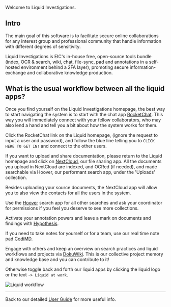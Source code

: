 Welcome to Liquid Investigations. 

## Intro

The main goal of this software is to facilitate secure online collaborations for any interest group and professional community that handle information with different degrees of sensitivity.

Liquid Investigations is EIC's in-house free, open-source  tools bundle  (index, OCR & search, wiki, chat, file-sync, pad and annotations in a self-hosted environment behind a 2FA layer), promoting secure information-exchange and collaborative knowledge production.

## What is the usual workflow between all the liquid apps?

Once you find yourself on the Liquid Investigations homepage, the best way to start navigating the system is to start with the chat app [RocketChat](https://github.com/liquidinvestigations/docs/wiki/User---Rocket.Chat). This way you will immediately connect with your fellow collaborators, who may also lend a hand and tell you a bit about how the system works for them.

Click the RocketChat link on the Liquid homepage, (ignore the request to input a user and password), and follow the blue line telling you to `CLICK HERE TO GET IN!` and connect to the other users.

If you want to upload and share documentation, please return to the Liquid homepage and click on [NextCloud](https://github.com/liquidinvestigations/docs/wiki/User---Nextcloud), our file sharing app. All the documents you upload in NextCloud are indexed, and OCRed (if needed), and made searchable via Hoover, our performant search app, under the 'Uploads' collection. 

Besides uploading your source documents, the NextCloud app will allow you to also view the contacts for all the users in the system.

Use the [Hoover](https://github.com/liquidinvestigations/docs/wiki/User---Hoover) search app for all other searches and ask your coordinator for permissions if you feel you deserve to see more collections. 

Activate your annotation powers and leave a mark on documents and findings with [Hypothesis](https://github.com/liquidinvestigations/docs/wiki/User---Hypothesis). 

If you need to take notes for yourself or for a team, use our real time note pad [CodiMD](https://github.com/liquidinvestigations/docs/wiki/User---CodiMD).

Engage with others and keep an overview on search practices and liquid workflows and projects via [DokuWiki](https://github.com/liquidinvestigations/docs/wiki/User---DokuWiki). 
This is our collective project memory and knowledge base and you can contribute to it!

Otherwise toggle back and forth our liquid apps by clicking the liquid logo or the text `-> Liquid at work`.

![Liquid workflow](https://i.postimg.cc/7Z7jYhmp/Screen-Shot-2021-02-16-at-2-07-43-PM.png)

***

Back to our detailed [User Guide](https://github.com/liquidinvestigations/docs/wiki/User-Guide) for more useful info. 

